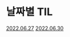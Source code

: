 # 날짜별 TIL
[2022.06.27](https://github.com/IronD414/TIL/blob/main/2022.06.27.md)
[2022.06.30](https://github.com/IronD414/TIL/blob/main/2022.06.30.md)
